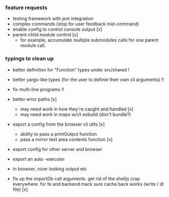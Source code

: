 

### feature requests

- testing framework with jest integration 
- complex commands (stop for user feedback mid-command)
- enable config to control console output [x]
- parent-child module control [x]
  - for example, accumulate multiple submodules calls for one parent module call.


### typings to clean up
- better definition for "Function" types under src/shared !
- better yargs-like types (for the user to definie their own cli arguments) !!
- fix multi-line programs !!
- better error paths [x]
  - may need work in how they're caught and handled [x]
  - may need work in maps w/r/t esbuild (don't bundle?) 
- export a config from the browser cli utils [x]
  - ability to pass a printOutput function
  - pass a mirror text area contents function [x]

- export config for other server and browser
- export an auto -executer 
- in browser, nicer looking output etc
- fix up the importDb call arguments. get rid of the shelljs crap everywhere. for fe and backend mack sure cache back works (write / dl file) [x]
